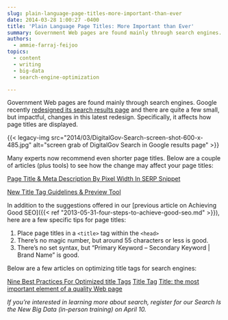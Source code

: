 ```yaml
---
slug: plain-language-page-titles-more-important-than-ever
date: 2014-03-28 1:00:27 -0400
title: 'Plain Language Page Titles: More Important than Ever'
summary: Government Web pages are found mainly through search engines. Google recently redesigned its search results page and there are quite a few small, but impactful, changes in this latest redesign. Specifically, it affects how page titles are displayed. Many experts now recommend even
authors:
  - ammie-farraj-feijoo
topics:
  - content
  - writing
  - big-data
  - search-engine-optimization

---
```


Government Web pages are found mainly through search engines. Google recently [redesigned its search results page](http://www.fastcodesign.com/3027704/how-googles-redesigned-search-results-augur-a-more-beautiful-web) and there are quite a few small, but impactful, changes in this latest redesign. Specifically, it affects how page titles are displayed.

{{< legacy-img src="2014/03/DigitalGov-Search-screen-shot-600-x-485.jpg" alt="screen grab of DigitalGov Search in Google results page" >}}

Many experts now recommend even shorter page titles. Below are a couple of articles (plus tools) to see how the change may affect your page titles:

[Page Title & Meta Description By Pixel Width In SERP Snippet](http://www.screamingfrog.co.uk/page-title-meta-description-lengths-by-pixel-width/)

[New Title Tag Guidelines & Preview Tool](http://moz.com/blog/new-title-tag-guidelines-preview-tool)

In addition to the suggestions offered in our [previous article on Achieving Good SEO]({{< ref "2013-05-31-four-steps-to-achieve-good-seo.md" >}}), here are a few specific tips for page titles: 
  
1. Place page titles in a <code>&lt;title&gt;</code> tag within the <code>&lt;head&gt;</code>
2. There’s no magic number, but around 55 characters or less is good.
3. There’s no set syntax, but &#8220;Primary Keyword &#8211; Secondary Keyword | Brand Name&#8221; is good.</p>

Below are a few articles on optimizing title tags for search engines:

<a href="http://searchengineland.com/nine-best-practices-for-optimized-title-tags-111979">Nine Best Practices For Optimized title Tags</a>
<a href="http://moz.com/learn/seo/title-tag">Title Tag</a>
<a href="http://www.w3.org/QA/Tips/good-titles">Title: the most important element of a quality Web page</a>

_If you’re interested in learning more about search, register for our Search Is the New Big Data (in-person training) on April 10._ 
